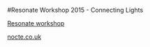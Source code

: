 #Resonate Workshop 2015 - Connecting Lights

[Resonate workshop](http://resonate.io/2015/education/connecting-lights/)

[nocte.co.uk](http://www.nocte.co.uk)